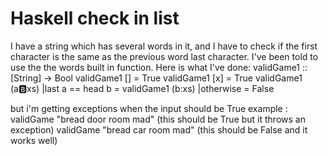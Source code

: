 
# Haskell check in list

I have a string which has several words in it, and I have to check if the first character is the same as the previous word last character. I've been told to use the the words built in function.
Here is what I've done:
validGame1 :: [String] -> Bool
validGame1 [] = True
validGame1 [x] = True
validGame1 (a:b:xs)
    |last a == head b = validGame1 (b:xs)
    |otherwise = False

but i'm getting exceptions when the input should be True
example : validGame "bread door room mad" (this should be True but it throws an exception)
validGame "bread car room mad" (this should be False and it works well)

        